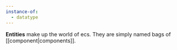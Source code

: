 ```yaml
---
instance-of:
  - datatype
---
```


**Entities** make up the world of ecs. They are simply named bags of [[component|components]]. 